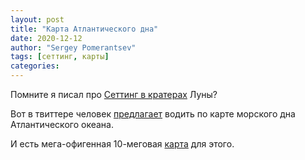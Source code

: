 ```yaml
---
layout: post
title: "Карта Атлантического дна"
date: 2020-12-12
author: "Sergey Pomerantsev"
tags: [сеттинг, карты]
categories:
---
```


Помните я писал про [Сеттинг в кратерах](/posts/Сеттинг-в-кратерах/) Луны?

Вот в твиттере человек [предлагает](https://twitter.com/fersalvaterra/status/1337417733315715072) водить по карте морского дна Атлантического океана.

И есть мега-офигенная 10-меговая [карта](https://www.reddit.com/r/MapPorn/comments/b7d42j/diagram_of_the_floor_of_the_atlantic_ocean/) для этого.
